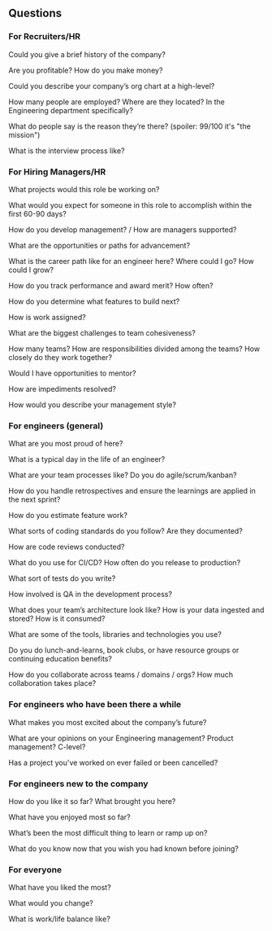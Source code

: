 ## Questions

### For Recruiters/HR
Could you give a brief history of the company?

Are you profitable? How do you make money?

Could you describe your company’s org chart at a high-level?

How many people are employed? Where are they located? In the Engineering department specifically?

What do people say is the reason they’re there? (spoiler: 99/100 it's "the mission")

What is the interview process like?


### For Hiring Managers/HR
What projects would this role be working on?

What would you expect for someone in this role to accomplish within the first 60-90 days?

How do you develop management? / How are managers supported?

What are the opportunities or paths for advancement?

What is the career path like for an engineer here? Where could I go? How could I grow?

How do you track performance and award merit? How often?

How do you determine what features to build next?

How is work assigned?

What are the biggest challenges to team cohesiveness?

How many teams? How are responsibilities divided among the teams? How closely do they work together?

Would I have opportunities to mentor?

How are impediments resolved?

How would you describe your management style?


### For engineers (general)
What are you most proud of here?

What is a typical day in the life of an engineer?

What are your team processes like? Do you do agile/scrum/kanban?

How do you handle retrospectives and ensure the learnings are applied in the next sprint?

How do you estimate feature work?

What sorts of coding standards do you follow? Are they documented?

How are code reviews conducted?

What do you use for CI/CD? How often do you release to production?

What sort of tests do you write?

How involved is QA in the development process?

What does your team’s architecture look like? How is your data ingested and stored? How is it consumed?

What are some of the tools, libraries and technologies you use?

Do you do lunch-and-learns, book clubs, or have resource groups or continuing education benefits?

How do you collaborate across teams / domains / orgs? How much collaboration takes place?



### For engineers who have been there a while
What makes you most excited about the company’s future?

What are your opinions on your Engineering management? Product management? C-level?

Has a project you've worked on ever failed or been cancelled? 


### For engineers new to the company
How do you like it so far? What brought you here?

What have you enjoyed most so far?

What’s been the most difficult thing to learn or ramp up on?

What do you know now that you wish you had known before joining?


### For everyone
What have you liked the most?

What would you change?

What is work/life balance like?
